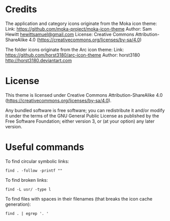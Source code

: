 
Credits
=======

The application and category icons originate from the Moka icon theme:
	Link: https://github.com/moka-project/moka-icon-theme
	Author: Sam Hewitt <hewittsamuel@gmail.com>
	License: Creative Commons Attribution-ShareAlike 4.0 (https://creativecommons.org/licenses/by-sa/4.0)

The folder icons originate from the Arc icon theme:
	Link: https://github.com/horst3180/arc-icon-theme
	Author: horst3180 http://horst3180.deviantart.com

License
=======

This theme is licensed under Creative Commons Attribution-ShareAlike 4.0 (https://creativecommons.org/licenses/by-sa/4.0).

Any bundled software is free software; you can redistribute it and/or modify it under the terms of the GNU General Public License as published by the Free Software Foundation; either version 3, or (at your option) any later version.

Useful commands
===============

To find circular symbolic links:

	find . -follow -printf ""

To find broken links:

	find -L usr/ -type l

To find files with spaces in their filenames (that breaks the icon cache generation):

	find . | egrep '. '
